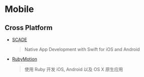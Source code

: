 # Mobile

## Cross Platform

- [SCADE](https://www.scade.io)
    > Native App Development with Swift for iOS and Android
- [RubyMotion](http://www.rubymotion.com)
    > 使用 Ruby 开发 iOS, Android 以及 OS X 原生应用